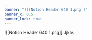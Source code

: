 ```yaml
---
banner: "![[Notion Header 640 1.png]]"
banner_x: 0.5
banner_lock: true
---
```

![[Notion Header 640 1.png]]
Jjklv.   
